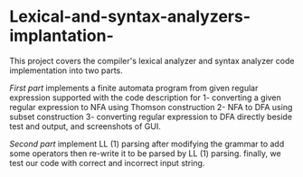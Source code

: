 # Lexical-and-syntax-analyzers-implantation-
This project covers the compiler's lexical analyzer and syntax analyzer code implementation into two parts.

*First part*
implements a finite automata program from given regular expression supported with the code description for 
1-	converting a given regular expression to NFA using Thomson construction 
2-	NFA to DFA using subset construction 
3-	converting regular expression to DFA directly
beside test and output, and screenshots of GUI.

*Second part*
implement LL (1) parsing after modifying the grammar to add some operators then re-write it to be parsed by LL (1) parsing. 
finally, we test our code with correct and incorrect input string.


